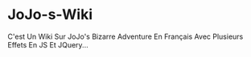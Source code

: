 # JoJo-s-Wiki
C'est Un Wiki Sur JoJo's Bizarre Adventure En Français Avec Plusieurs Effets En JS Et JQuery...
